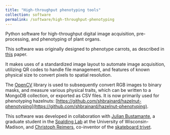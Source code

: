 ```yaml
---
title: "High-throughput phenotyping tools"
collection: software
permalink: /software/high-throughput-phenotyping
---
```


Python software for high-throughput digital image acquisition, pre-processing, and phenotyping of plant organs. 

This software was originally designed to phenotype carrots, as described in [this](https://shbrainard.github.io/publication/2021-06-16_FIPS) paper.  

It makes uses of a standardized image layout to automate image acquisition, utilizing QR codes to handle file management, and features of known physical size to convert pixels to spatial resolution.  

The [OpenCV](https://pypi.org/project/opencv-python/) library is used to subsequently convert RGB images to binary masks, and measure various physical traits, which can be written to a MongoDB collection, or exported as CSV files.  It is now primarily used for phenotyping hazelnuts: [https://github.com/shbrainard/hazelnut-phenotyping](https://github.com/shbrainard/hazelnut-phenotyping).

This software was developed in collaboration with [Julian Bustamante](https://github.com/jbustamante35), a graduate student in the [Spalding Lab](https://spalding.botany.wisc.edu/) at the University of Wisconsin-Madison, and [Christoph Reimers](https://github.com/creimers), co-inventor of the [skateboard trivet](https://www.lockengeloet.com/fuer-die-kueche/topfuntersetzer/topfuntersetzer).